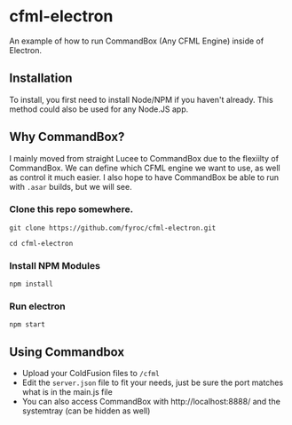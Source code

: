 # cfml-electron
An example of how to run CommandBox (Any CFML Engine) inside of Electron.

## Installation
To install, you first need to install Node/NPM if you haven't already. This method could also be used for any Node.JS app.

## Why CommandBox?
I mainly moved from straight Lucee to CommandBox due to the flexiilty of CommandBox. We can define which CFML engine we want to use, as well as control it much easier. I also hope to have CommandBox be able to run with `.asar` builds, but we will see.

### Clone this repo somewhere.

`git clone https://github.com/fyroc/cfml-electron.git`

`cd cfml-electron`

### Install NPM Modules

`npm install`

### Run electron

`npm start`

## Using Commandbox

- Upload your ColdFusion files to `/cfml`
- Edit the `server.json` file to fit your needs, just be sure the port matches what is in the main.js file
- You can also access CommandBox with http://localhost:8888/ and the systemtray (can be hidden as well)
